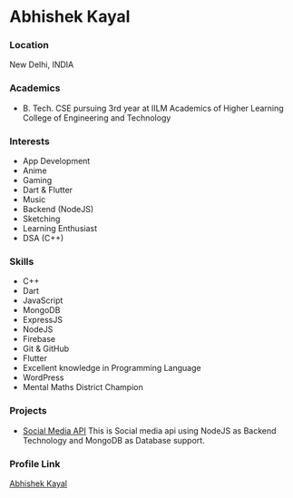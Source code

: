 # Abhishek Kayal

### Location

New Delhi, INDIA

### Academics

- B. Tech. CSE pursuing 3rd year at IILM Academics of Higher Learning College of Engineering and Technology

### Interests

- App Development
- Anime
- Gaming
- Dart & Flutter
- Music
- Backend (NodeJS)
- Sketching
- Learning Enthusiast
- DSA (C++)

### Skills

- C++
- Dart
- JavaScript
- MongoDB
- ExpressJS
- NodeJS
- Firebase
- Git & GitHub
- Flutter
- Excellent knowledge in Programming Language
- WordPress
- Mental Maths District Champion

### Projects

- [Social Media API](https://github.com/Drako-Rexon/social-media-api) This is Social media api using NodeJS as Backend Technology and MongoDB as Database support.

### Profile Link

[Abhishek Kayal](https://github.com/Drako-Rexon)